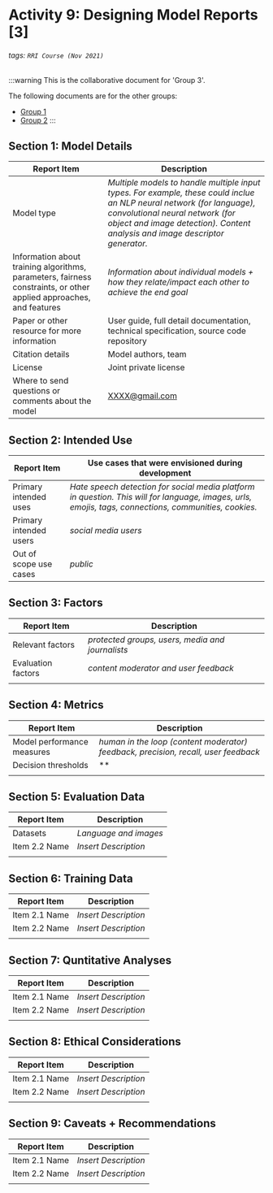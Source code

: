 # Activity 9: Designing Model Reports [3]
###### tags: `RRI Course (Nov 2021)`

:::warning
This is the collaborative document for 'Group 3'. 

The following documents are for the other groups:

- [Group 1](https://hackmd.io/@cburr/rJgK5O6LY)
- [Group 2](https://hackmd.io/@cburr/Sy3d5OTUF)
:::

## Section 1: Model Details

| Report Item | Description |
| ----------- | ----------- |
| Model type | *Multiple models to handle multiple input types. For example, these could inclue an NLP neural network (for language), convolutional neural network (for object and image detection). Content analysis and image descriptor generator.* |
| Information about training algorithms, parameters, fairness constraints, or other applied approaches, and features | *Information about individual models + how they relate/impact each other to achieve the end goal* |
|Paper or other resource for more information           |    User guide, full detail documentation, technical specification, source code repository           | 
| Citation details| Model authors, team
| License | Joint private license
| Where to send questions or comments about the model| XXXX@gmail.com

## Section 2: Intended Use

| Report Item | Use cases that were envisioned during development |
| ----------- | ----------- |
| Primary intended uses | *Hate speech detection for social media platform in question. This will for language, images, urls, emojis, tags, connections, communities, cookies.* |
| Primary intended users | *social media users* |
|   Out of scope use cases        |              *public*      |

## Section 3: Factors

| Report Item | Description |
| ----------- | ----------- |
| Relevant factors | *protected groups, users, media and journalists* |
| Evaluation factors | *content moderator and user feedback* |
|           |                    |

## Section 4: Metrics

| Report Item | Description |
| ----------- | ----------- |
| Model performance measures | *human in the loop (content moderator) feedback, precision, recall, user feedback* |
| Decision thresholds | ** |
|           |                    |

## Section 5: Evaluation Data

| Report Item | Description |
| ----------- | ----------- |
| Datasets | *Language and images* |
| Item 2.2 Name | *Insert Description* |
|           |                    |

## Section 6: Training Data

| Report Item | Description |
| ----------- | ----------- |
| Item 2.1 Name | *Insert Description* |
| Item 2.2 Name | *Insert Description* |
|           |                    |

## Section 7: Quntitative Analyses

| Report Item | Description |
| ----------- | ----------- |
| Item 2.1 Name | *Insert Description* |
| Item 2.2 Name | *Insert Description* |
|           |                    |

## Section 8: Ethical Considerations

| Report Item | Description |
| ----------- | ----------- |
| Item 2.1 Name | *Insert Description* |
| Item 2.2 Name | *Insert Description* |
|           |                    |

## Section 9: Caveats + Recommendations

| Report Item | Description |
| ----------- | ----------- |
| Item 2.1 Name | *Insert Description* |
| Item 2.2 Name | *Insert Description* |
|           |                    |